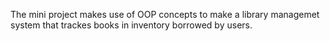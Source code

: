 The mini project makes use of OOP concepts to make a library managemet system that trackes books in inventory borrowed by users.
